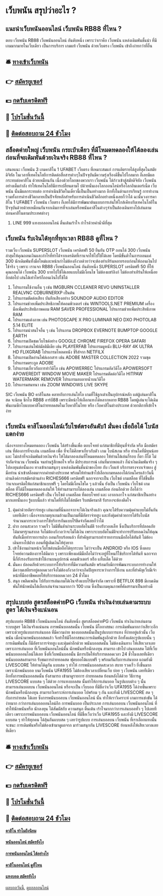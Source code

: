 # เว็บพนัน สรุปว่าอะไร ?
## แนะนำเว็บพนันออนไลน์ เว็บพนัน RB88 ที่ไหน ?
ตอบ เว็บพนัน RB88 เว็บพนันออนไลน์ อันดับหนึ่ง เพราะว่าเราคือ เว็บพนัน แหล่งเดิมพันชั้นนำ ที่มีเกมมากมายในเว็บเดียว เป็นการบริการ เกมแท้ เว็บพนัน ด้วยเว็บตรง เว็บพนัน เข้าถึงง่ายกว่าที่อื่น

## 🛎 [ทางเข้าเว็บพนัน](https://bit.ly/3SdLNi2)
## 👉 [สมัครยูเซอร์](https://bit.ly/3SdLNi2)
## 💵 [กดรับเครดิตฟรี](https://bit.ly/3dyRKHj)
## 👑 [โปรโมชั่นวันนี้](https://bit.ly/3dyRKHj)
## 📱 [ติดต่อสอบถาม 24 ชัวโมง](https://bit.ly/3dyRKHj)

## สล็อตค่ายใหญ่ เว็บพนัน กระเป๋าเดียว ที่มีโหมดทดลองให้ได้ลองเล่นก่อนที่จะเดิมพันด้วยเงินจริง RB88 ที่ไหน ?
เสนอแนะ เว็บพนัน 3 เกมคาสิโน 1 UFABET เว็บตรง ​ที่เหมาะสมแก่ การผลิตรายได้​สูงที่สุด​ในสมัยดิจิทัล ในเวลาที่​เทคโนโลยี​การติดต่อสื่อสารต่างๆในปัจจุบั​นมีความรุ่งเรือง​ดีขึ้น​ไปไกลมาก ก็เลยมีผล​กระทบ​ต่อ​คาสิโน ด้วยเหมือนกัน​ เนื่องด้วย​โลกของพวกเรา เว็บพนัน ได้ก้าวเข้าสู่​สมัยดิจิทัล เว็บพนัน ​อย่างเต็มกำลัง ทำให้เทคโนโลยีมีการเปลี่ยน​ตามไ ปด้วย​นั่นเอง​ โลกออนไลน์​หรือโลกอินเตอร์​เน็ต เว็บพนัน ​นั้นมีผลกระทบ​ต่อ ​การ​ดำเนินชีวิต ​ใน​เดี๋ยวนี้​เป็น​เป็นอย่างมาก อีกทั้งในด้านการเรียนรู้ การทำงาน รวมทั้งการดำรงชีวิต​ กลายเป็น​ปัจจัย​หลักสำหรับการดำเนินชีวิต​อีกอย่าง​หนึ่ง​เลยก็ว่าได้ ฉะนั้น​วงการ​คาสิโน 1 UFABET เว็บพนัน เว็บตรง ก็เลยได้มีการพัฒนา​ต้นแบบการเล่นให้ใกล้เคียง​กับเทคโนโลยีในปัจจุ​บัน​ด้วยด้วยเหมือนกัน​ จากเดิมการที่จะเล่นหรือพนันคาสิโน​ต่างๆจำเป็นต้องเดินทางไปเล่นตามบ่อนคาสิโน​ตาม​ประเทศ​ต่าง​ๆ
1. LINE 999 แทงบอลออนไลน์ ตื่นเต้นเร้าใจ กำไรด้วยค่าน้ำดีที่สุด

## เว็บพนัน รับเงินได้ทุกที่ทุกเวลา RB88 ดูที่ไหน ?
รวมเว็บ เว็บพนัน SUPERSLOT เว็บพนัน เครดิตฟรี 50 ยืนยัน OTP ถอนได้ 300 เว็บพนัน ล่าสุดให้คุณถอนเงินและกำไรที่ทำได้จากเครดิตที่เราแจกให้ไปใช้ได้เลย โดยมีขั้นต่ำในการถอนแค่ 300 นักเดิมพันทั้งมือใหม่และหน้าเก่าไม่ต้องกังวลด้วยว่าจะต้องทำเทิร์นหลายรอบก่อนให้ถอนเงินไปใช้จริง ๆ เพราะ เราแจก RB88 เว็บพนันออนไลน์ อันดับหนึ่ง SUPERSLOT เครดิตฟรี 50 ที่ให้คุณถอนได้ เว็บพนัน 300 บาทไปใช้ได้เลยแบบไม่มีเงื่อนไข ไม่ต้องแชร์ลิงก์ ไม่ต้องทำเทิร์นให้เหนื่อยอีกต่อไป เล่นได้เท่าไหร่ก็ถอนเงินไปใช้ได้
1. โปรแกรมใช้งานอื่น ๆ เช่น IMGBURN CCLEANER REVO UNINSTALLER REALVNC CDBURNERXP เป็นต้น
2. โปรแกรมตัดต่อเสียง บันทึกเสียงอย่าง SOUNDOP AUDIO EDITOR
3. โปรแกรมช่วยเพิ่มประสิทธิภาพให้คอมพิวเตอร์ เช่น WINTOOLS.NET PREMIUM เครื่องมือเพิ่มประสิทธิภาพคอม RAM SAVER PROFESSIONAL โปรแกรมช่วยเพิ่มประสิทธิภาพ RAM
4. โปรแกรมแต่งภาพ เช่น PHOTOSCAPE X PRO LUMINAR NEO DXO PHOTOLAB 5.14 ELITE
5. โปรแกรมน่าสนใจอื่น ๆ เช่น โปรแกรม DROPBOX EVERNOTE BUMPTOP GOOGLE EARTH
6. โปรแกรมเปิดชมเว็บไซต์อย่าง GOOGLE CHROME FIREFOX OPERA SAFARI
7. โปรแกรมเล่นไฟล์มัลติมีเดีย เช่น PLAYERFAB โปรแกรมดูหนัง BLU-RAY 4K ULTRA HD FLIXGRAB โปรแกรมโหลดหนัง ซีรีส์จาก NETFILX
8. โปรแกรมเปิดอ่านไฟล์เอกสาร เช่น ADOBE MASTER COLLECTION 2022 รวมชุดโปรแกรมตระกูล ADOBE
9. โปรแกรมเกี่ยวกับการทำวิดีโอ เช่น APOWERREC โปรแกรมอัดวิดีโอ APOWERSOFT APOWEREDIT WINDOW MOVIE MAKER โปรแกรมตัดต่อวิดีโอ HITPAW WATERMARK REMOVER โปรแกรมลบลายน้ำบนวิดีโอ
10. โปรแกรมสนทนา เช่น ZOOM WINDOWS LIVE SKYPE

SIC เว็บพนัน BO คาสิโนสด คลายกับการเล่นไฮโล เกมที่ใช้ลูกเต๋าเป็นอุปกรณ์หลัก แต่ผู้เล่นคาสิโนสด จะนิยม ซิกโบ RB88 อาร์บี88 เพราะมีหน้าให้เลือกแทงได้หลากหลาย RB88 โดยผู้เล่นจะได้เดิมพันเกมซิกโบแบบคาสิโนถ่ายทอดสดในเว็บคาสิโนไทย หรือ เว็บคาสิโนต่างประเทศ ด้วยกติกาที่เข้าใจง่าย

## เว็บพนัน คาสิโนออนไลน์เว็บไซต์ตรงอันดับ1 มั่นคง เชื่อถือได้ โบนัส แตกง่าย
เนื่องจากทางโหมดทดลอง เว็บพนัน ได้สร้างขึ้นเพื่อ ตอบโจทย์ แก่สมาชิกที่มีทุนที่จำกัด หรือ มือสมัครเล่น ที่ต้องการที่จะเล่น เกมสล็อต เพื่อ ที่จะได้ศึกษาเกี่ยวกับตัว เกม โบนัสเกม หรือ ท่านใดที่มีทุนน้อย และ ไม่กล้าที่จะเดิมพันด้วยเงินจริง ให้ได้มาลองเล่นที่โหมดทดลอง ให้ท่านได้เล่นกี่รอบ กี่ตา ก็ได้ ไม่จำกัดจำนวน เว็บพนัน จนท่านรู้สึกพอใจ หรือ มีประสบการณ์ เล่นที่มากพอแล้ว ก็นำเงินเดิมพันจริง ๆ ไปลงทุนต่อนั้นเอง
ทางเข้าเกมสนุกๆ แหล่งเดิมพันชั้นนำของไทย กับ เว็บแท้ บริการตรงจากเจ้าของ สู่มือท่าน นำเข้าสล็อตมาจากค่ายต่างประเทศ พร้อมให้ท่านเข้าไปเลือกเกมทดลองได้ก่อนใครแล้ววันนี้ ผ่านลิงค์การสมัครด้านล่าง
RICHES666 เครดิตฟรี นอกจากจะเป็น เว็บไซต์ เกมสล็อต ที่ได้ขึ้นชื่อ ว่าแจกเครดิตให้แก่สมาชิกแบบฟรี ๆ โดยไม่มีเงื่อนไขใด ๆ แล้วนั้น ยังเป็น เว็บพนัน เว็บไซต์ เกมสล็อต ที่ได้มีโหมดทดลองเล่นให้ ให้ท่านสามารถได้ลองเล่น เกมสล็อต ก่อนอีกด้วย
ถือได้ว่า RICHES666 เครดิตฟรี เป็น เว็บไซต์ เกมสล็อต ที่ตอบโจทย์ และ เอาอกเอาใจ แก่สมาชิกเป็นอย่างมากเลยนั้นเอง รู้แบบนี้แล้ว ท่านใดที่ยังไม่ได้สมัคร รีบสมัครมาสิ รับรองจะต้องติดใจ
1. คุ้มค่าด้วยอัตราจ่ายสูง เล่นเกมที่นี่นอกจากจะได้เงินจริงแล้ว คุณจะได้รับความคุ้มค่าแบบไม่อั้นกันเลยทีเดียว เนื่องจากเกมทุกเกมล้วนเป็นเกมที่มีอัตราจ่ายสูง และยังคุ้มค่าด้วยการได้รับโบนัสจำนวนมากระหว่างการใช้บริการกันแบบไร้ขีดจำกัดเลยก็ว่าได้
2. ฝาก ถอนสะดวก รวดเร็ว ไม่มีขั้นต่ำผ่านระบบอัตโนมัติ รองรับวอลเล็ท ซึ่งเป็นบริการที่ปลอดภัยได้มาตรฐานสากล จึงไม่ต้องกังวลว่าจะไม่ได้เงิน เพราะระบบอัตโนมัติจะทำการปรับยอดเงินให้คุณทันทีเมื่อทำรายการฝาก ถอนเรียบร้อยแล้ว ที่สำคัญสามารถทำรายการบนมือถือได้ทันที ไม่ต้องเดินทางไปฝาก ถอนที่ตู้เติมเงินให้ยุ่งยาก
3. เข้าใช้งานผ่านหน้าเว็บไซต์บนมือถือได้ทุกระบบ ไม่ว่าจะเป็น ANDROID หรือ IOS ซึ่งตอบโจทย์ความต้องการได้ดีมาก ๆ เพราะเพียงแค่มีมือถือไม่ว่าจะอยู่ที่ไหนก็ใช้บริการได้ทันที นอกจากนี้ก็ยังรองรับการเข้าใช้งานบนอุปกรณ์ คอมพิวเตอร์ หรือ แท็บเล็ต ได้ด้วย
4. มั่นคง ปลอดภัยด้วยระบบการให้บริการที่มีความทันสมัย พร้อมกับมีการพัฒนาระบบการทำงานให้มีความเสถียรอยู่ตลอดเวลาจึงไม่ต้องกังวลว่าจะเกิดปัญหาระหว่างการใช้งาน และที่สำคัญเว็บมีเจ้าหน้าที่มืออาชีพคอยให้บริการตลอดเวลา 24 ชั่วโมง
5. สนุก เพลิดเพลิน ไปกับการเล่นเกมได้เงินจริงแบบไร้ขีดจำกัด เพราะที่ BETFLIX 898 มีเกมเดิมพันให้นักพนันได้เลือกเล่นจำนวนมากกว่า 100 เกม ซึ่งเป็นเกมคุณภาพที่คัดสรรมาเป็นอย่างดี

## สรุปแบบย่อ สูตรสล็อตค่ายPG เว็บพนัน ทำเงินง่ายเล่นตามระบบสูตร ได้เงินจริงแน่นอน
สรุปแบบย่อ RB88 เว็บพนันออนไลน์ อันดับหนึ่ง สูตรสล็อตค่ายPG เว็บพนัน ทำเงินง่ายเล่นตามระบบสูตร ได้เงินจริงแน่นอน การพนันบอลสดนั้น เว็บพนัน มีโอกาสชนะ การเดิมพันมากกว่าเสียวะอีก เพราะด้วยรูปแบบการเล่นบอล ที่มีความง่าย ของบอลสดนั้นเป็นรูปแบบการแทง ที่ง่ายอยู่แล้วนั้น เว็บพนัน เมื่อนำมาพนันบอลสดแล้ว จึงทำให้มีโอกาสชนะการเดิมพันสูงอีกด้วย อีกทั้งแต่ละรูปแบบนั้น ๆ การเดิมพันนั้น ก็มีอัตราการจ่ายสูง และคุ้มค่าอีกด้วย
พนันบอลสดนั้น ไม่ต้องเดินทาง ให้เสียเวลาเลย เพราะการเล่นบอล ที่เว็บพนันออนไลน์นั้น นักพนันหรือนักลงทุน สามารถ เข้าไป เล่นบอลสด ได้ที่เว็บพนันบอลออนไลน์ได้เลย ซึ่งที่เว็บพนันบอลนั้น มีการเปิดให้บริการตลอดเวลา 24 ชั่วโมงเลยทีเดียว
พนันบอลสดสามารถ รับชมการถ่ายทอดสด ฟุตบอลได้แบบฟรี ๆ พร้อมกันกับการเล่นบอล แถมยังมี LIVESCORE ให้ท่านได้ดูกัน แบบสด ๆ ทำให้ การพนันบอลสดสะดวก สบาย รวดเร็ว ยิ่งขึ้นมาก เพราะนักพนันบอล บนเว็บพนัน UFA1955 ไม่ต้องเสียเวลาเปลี่ยนเว็บ บ่อย ๆ เว็บพนัน เลยทีเดียว อีกทั้งการพนันบอลสดนั้น ยังสามารถ เข้ามาดูรายการ ถ่ายทอดสด ย้อนหลังได้ด้วย วิธีการดู LIVESCORE แบบสด ๆ ได้ด้วย
การแทงบอลสด นั้นทำให้การเล่นบอล ในรูปแบบต่าง ๆ นั้น สามารถเล่นบอลบน เว็บพนันออนไลน์ หรือจะเป็น เว็บบอล ที่มีชื่อว่าเว็บ UFA1955 ได้ง่ายขึ้นเพราะนักพนันหรือนักลงทุน สามารถวิเคราะห์การเล่นบอล ไปพร้อม ๆ กัน และยังมี LIVESCORE สด ๆ กับการถ่ายสด ได้เลย ซึ่งการพนันบอลบน เว็บพนันออนไลน์ นั้น ทำให้เราวิเคราะห์ เกมการแข่งขัน ได้ง่ายมาก กว่าการเล่นบอลออนไลน์อีก
การพนันบอล เป็นประเภท การเล่นบอลบน เว็บพนันออนไลน์ ที่ทำให้นักพนันหรือ นักลงทุน ได้สัมผัสกับ ความสนุก ตื่นเต้น เร้าใจมากกว่าการเล่นบอลทั่ว ๆ ไปเลยทีเดียว เพราะการพนันบอลบน เว็บพนันออนไลน์ ที่มีชื่อเว็บว่าเว็บ UFA1955 และยังมี LIVESCORE แบบสด ๆ ทำให้ทุกคน ได้ลุ้นกันแบบสด ๆ เลยว่ารูปแบบ การเล่นบอลบน เว็บพนัน ที่เราเลือกแทงนั้นจะชนะ การเดิมพันหรือไม่ต้องเข้ามาดูผลจาก มาร่วมสนุกกัน LIVESCORE ย้อนหลังให้เสียเวลาลเลยทีเดียว

## 🛎 [ทางเข้าเว็บพนัน](https://bit.ly/3SdLNi2)
## 👉 [สมัครยูเซอร์](https://bit.ly/3SdLNi2)
## 💵 [กดรับเครดิตฟรี](https://bit.ly/3dyRKHj)
## 👑 [โปรโมชั่นวันนี้](https://bit.ly/3dyRKHj)
## 📱 [ติดต่อสอบถาม 24 ชัวโมง](https://bit.ly/3dyRKHj)

#### [คาสิโน ทำไมถึงนิยม](https://atom.io/themes/คาสิโน%20ทำไมถึงนิยม)
#### [พนันออนไลน์ สมัครยังไง](https://atom.io/themes/พนันออนไลน์%20สมัครยังไง)
#### [การพนันออนไลน์ ได้อย่างไร](https://atom.io/themes/การพนันออนไลน์%20ได้อย่างไร)
#### [คาสิโนออนไลน์ ดูที่ไหน](https://atom.io/themes/คาสิโนออนไลน์%20ดูที่ไหน)
#### [แทงบอล สมัครยังไง](https://atom.io/themes/แทงบอล%20สมัครยังไง)

[ผลบอลวันนี้](https://siamsport.tv "ผลบอลวันนี้"), [ดูบอลออนไลน์](https://siamsport.tv/ดูบอลสด "ดูบอลออนไลน์")